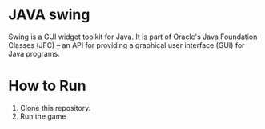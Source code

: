 # JAVA swing

Swing is a GUI widget toolkit for Java. It is part of Oracle's Java Foundation Classes (JFC) – an API for providing a graphical user interface (GUI) for Java programs.

# How to Run

1. Clone this repository.
2. Run the game
